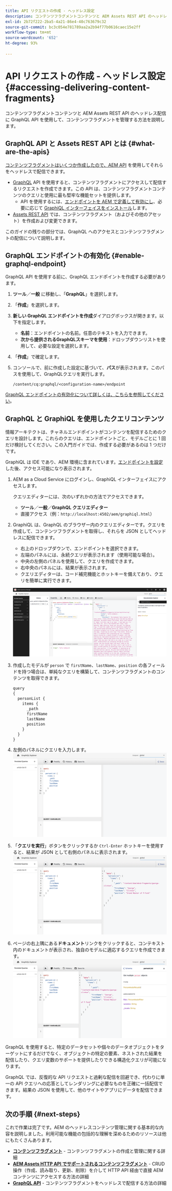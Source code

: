 ```yaml
---
title: API リクエストの作成 - ヘッドレス設定
description: コンテンツフラグメントコンテンツと AEM Assets REST API のヘッドレス配信に GraphQL API を使用して、コンテンツフラグメントを管理する方法を説明します。
exl-id: 2b72f222-2ba5-4a21-86e4-40c763679c32
source-git-commit: bc3c054e781789aa2a2b94f77b0616caec15e2ff
workflow-type: tm+mt
source-wordcount: '652'
ht-degree: 93%

---
```


# API リクエストの作成 - ヘッドレス設定 {#accessing-delivering-content-fragments}

コンテンツフラグメントコンテンツと AEM Assets REST API のヘッドレス配信に GraphQL API を使用して、コンテンツフラグメントを管理する方法を説明します。

## GraphQL API と Assets REST API とは {#what-are-the-apis}

[コンテンツフラグメントはいくつか作成したので、AEM API](create-content-fragment.md) を使用してそれらをヘッドレスで配信できます。

* [GraphQL](/help/headless/graphql-api/content-fragments.md) API を使用すると、コンテンツフラグメントにアクセスして配信するリクエストを作成できます。この API は、コンテンツフラグメントコンテンツのクエリと使用に最も堅牢な機能セットを提供します。
   * API を使用するには、[エンドポイントを AEM で定義して有効にし](/help/headless/graphql-api/graphql-endpoint.md)、必要に応じて [GraphiQL インターフェイスをインストール](/help/headless/graphql-api/graphiql-ide.md)します。
* [Assets REST API](/help/assets/content-fragments/assets-api-content-fragments.md) では、コンテンツフラグメント（およびその他のアセット）を作成および変更できます。

このガイドの残りの部分では、GraphQL へのアクセスとコンテンツフラグメントの配信について説明します。

## GraphQL エンドポイントの有効化 {#enable-graphql-endpoint}

GraphQL API を使用する前に、GraphQL エンドポイントを作成する必要があります。

1. **ツール**／**一般** に移動し、「**GraphQL**」を選択します。
1. 「**作成**」を選択します。
1. **新しい GraphQL エンドポイントを作成**&#x200B;ダイアログボックスが開きます。以下を指定します。
   * **名前**：エンドポイントの名前。任意のテキストを入力できます。
   * **次から提供されるGraphQLスキーマを使用**：ドロップダウンリストを使用して、必要な設定を選択します。
1. 「**作成**」で確定します。
1. コンソールで、前に作成した設定に基づいて、**パス**&#x200B;が表示されます。このパスを使用して、GraphQLクエリを実行します。

   ```
   /content/cq:graphql/<configuration-name>/endpoint
   ```

[GraphQL エンドポイントの有効化について詳しくは、こちらを参照してください](/help/headless/graphql-api/graphql-endpoint.md)。

## GraphQL と GraphiQL を使用したクエリコンテンツ

情報アーキテクトは、チャネルエンドポイントがコンテンツを配信するためのクエリを設計します。これらのクエリは、エンドポイントごと、モデルごとに 1 回だけ検討してください。この入門ガイドでは、作成する必要があるのは 1 つだけです。

GraphiQL は IDE であり、AEM 環境に含まれています。[エンドポイントを設定](#enable-graphql-endpoint)した後、アクセス可能になり表示されます。

1. AEM as a Cloud Service にログインし、GraphiQL インターフェイスにアクセスします。

   クエリエディターには、次のいずれかの方法でアクセスできます。

   * **ツール**／**一般**／**GraphQL クエリエディター**
   * 直接アクセス（例：`http://localhost:4502/aem/graphiql.html`）

1. GraphiQL は、GraphQL のブラウザー内のクエリエディターです。クエリを作成して、コンテンツフラグメントを取得し、それらを JSON としてヘッドレスに配信できます。
   * 右上のドロップダウンで、エンドポイントを選択できます。
   * 左端のパネルには、永続クエリが表示されます（使用可能な場合）。
   * 中央の左側のパネルを使用して、クエリを作成できます。
   * 右中央のパネルには、結果が表示されます。
   * クエリエディターは、コード補完機能とホットキーを備えており、クエリを簡単に実行できます。

   ![GraphiQL エディター](../assets/graphiql.png)

1. 作成したモデルが `person` で `firstName`、`lastName`、`position` の各フィールドを持つ場合は、単純なクエリを構築して、コンテンツフラグメントのコンテンツを取得できます。

   ```text
   query 
   {
     personList {
       items {
         _path
         firstName
         lastName
         position
       }
     }
   }
   ```

1. 左側のパネルにクエリを入力します。
   ![GraphiQL クエリ](../assets/graphiql-query.png)

1. 「**クエリを実行**」ボタンをクリックするか `Ctrl-Enter` ホットキーを使用すると、結果が JSON として右側のパネルに表示されます。
   ![GraphiQL の結果](../assets/graphiql-results.png)

1. ページの右上隅にある&#x200B;**ドキュメント**リンクをクリックすると、コンテキスト内のドキュメントが表示され、独自のモデルに適応するクエリを作成できます。
   ![GraphiQL ドキュメント](../assets/graphiql-documentation.png)

GraphQL を使用すると、特定のデータセットや個々のデータオブジェクトをターゲットにするだけでなく、オブジェクトの特定の要素、ネストされた結果を配信したり、クエリ変数のサポートを提供したりできる構造化クエリが可能になります。

GraphQL では、反復的な API リクエストと過剰な配信を回避でき、代わりに単一の API クエリへの応答としてレンダリングに必要なものを正確に一括配信できます。結果の JSON を使用して、他のサイトやアプリにデータを配信できます。

## 次の手順 {#next-steps}

これで作業は完了です。AEM のヘッドレスコンテンツ管理に関する基本的な内容を説明しました。利用可能な機能の包括的な理解を深めるためのリソースは他にもたくさんあります。

* **[コンテンツフラグメント](/help/sites-cloud/administering/content-fragments/managing.md)** - コンテンツフラグメントの作成と管理に関する詳細
* **[AEM Assets HTTP API でサポートされるコンテンツフラグメント](/help/assets/content-fragments/assets-api-content-fragments.md)** - CRUD 操作（作成、読み取り、更新、削除）を介して HTTP API 経由で直接 AEM コンテンツにアクセスする方法の詳細
* **[GraphQL API](/help/headless/graphql-api/content-fragments.md)** - コンテンツフラグメントをヘッドレスで配信する方法の詳細
